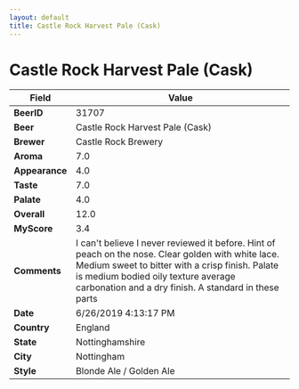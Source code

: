 ```yaml
---
layout: default
title: Castle Rock Harvest Pale (Cask)
---
```


# Castle Rock Harvest Pale (Cask)

| Field         | Value     |
|---------------|-----------|
| **BeerID** | 31707 |
| **Beer** | Castle Rock Harvest Pale (Cask) |
| **Brewer** | Castle Rock Brewery |
| **Aroma** | 7.0 |
| **Appearance** | 4.0 |
| **Taste** | 7.0 |
| **Palate** | 4.0 |
| **Overall** | 12.0 |
| **MyScore** | 3.4 |
| **Comments** | I can't believe I never reviewed it before. Hint of peach on the nose. Clear golden with white lace. Medium sweet to bitter with a crisp finish. Palate is medium bodied oily texture average carbonation and a dry finish. A standard in these parts |
| **Date** | 6/26/2019 4:13:17 PM |
| **Country** | England |
| **State** | Nottinghamshire |
| **City** | Nottingham |
| **Style** | Blonde Ale / Golden Ale |
